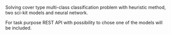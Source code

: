 Solving cover type multi-class classification problem with heuristic method, two sci-kit models and neural network.

For task purpose REST API with possibility to chose one of the models will be included.

